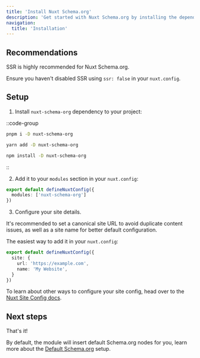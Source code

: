 ```yaml
---
title: 'Install Nuxt Schema.org'
description: 'Get started with Nuxt Schema.org by installing the dependency to your project.'
navigation:
  title: 'Installation'
---
```


## Recommendations

SSR is highly recommended for Nuxt Schema.org. 

Ensure you haven't disabled SSR using `ssr: false` in your `nuxt.config`.

## Setup

1. Install `nuxt-schema-org` dependency to your project:

::code-group

```sh [pnpm]
pnpm i -D nuxt-schema-org
```

```bash [yarn]
yarn add -D nuxt-schema-org
```

```bash [npm]
npm install -D nuxt-schema-org
```

::

2. Add it to your `modules` section in your `nuxt.config`:

```ts [nuxt.config.ts]
export default defineNuxtConfig({
  modules: ['nuxt-schema-org']
})
```

3. Configure your site details.

It's recommended to set a canonical site URL to avoid duplicate content issues, as well as a site name
for better default configuration.

The easiest way to add it in your `nuxt.config`:

```ts [nuxt.config.ts]
export default defineNuxtConfig({
  site: {
    url: 'https://example.com',
    name: 'My Website',
  }
})
```

To learn about other ways to configure your site config, head over to the [Nuxt Site Config docs](/site-config/getting-started/how-it-works).

## Next steps

That's it!

By default, the module will insert default Schema.org nodes for you, learn more about the [Default Schema.org](/schema-org/guides/default-schema-org) setup.

